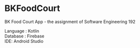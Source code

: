 # BKFoodCourt
BK Food Court App - the assignment of Software Engineering 192

Language : Kotlin <br/>
Database : Firebase <br/>
IDE: Android Studio <br/>
